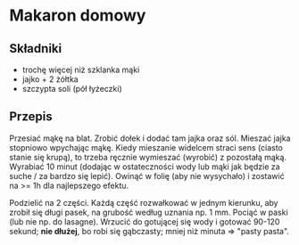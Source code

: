 # Makaron domowy
## Składniki
- trochę więcej niż szklanka mąki
- jajko + 2 żółtka
- szczypta soli (pół łyżeczki)

## Przepis
Przesiać mąkę na blat.
Zrobić dołek i dodać tam jajka oraz sól.
Mieszać jajka stopniowo wpychając mąkę.
Kiedy mieszanie widelcem straci sens (ciasto stanie się krupą), to trzeba ręcznie wymieszać (wyrobić) z pozostałą mąką.
Wyrabiać 10 minut (dodając w ostateczności wody lub mąki jak będzie za suche / za bardzo się lepić).
Owinąć w folię (aby nie wysychało) i zostawić na >= 1h dla najlepszego efektu.

Podzielić na 2 części.
Każdą część rozwałkować w jednym kierunku, aby zrobił się długi pasek, na grubość według uznania np. 1 mm.
Pociąć w paski (lub nie np. do lasagne).
Wrzucić do gotującej się wody i gotować 90-120 sekund; **nie dłużej**, bo robi się gąbczasty; mniej niż minuta => "pasty pasta".
